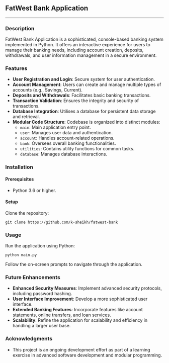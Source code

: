 ## FatWest Bank Application

---

### Description

FatWest Bank Application is a sophisticated, console-based banking system implemented in Python. It offers an interactive experience for users to manage their banking needs, including account creation, deposits, withdrawals, and user information management in a secure environment.

### Features

- **User Registration and Login**: Secure system for user authentication.
- **Account Management**: Users can create and manage multiple types of accounts (e.g., Savings, Current).
- **Deposits and Withdrawals**: Facilitates basic banking transactions.
- **Transaction Validation**: Ensures the integrity and security of transactions.
- **Database Integration**: Utilises a database for persistent data storage and retrieval.
- **Modular Code Structure**: Codebase is organized into distinct modules:
  - `main`: Main application entry point.
  - `user`: Manages user data and authentication.
  - `account`: Handles account-related operations.
  - `bank`: Oversees overall banking functionalities.
  - `utilities`: Contains utility functions for common tasks.
  - `database`: Manages database interactions.

### Installation

#### Prerequisites

- Python 3.6 or higher.

#### Setup

Clone the repository:
   ```
   git clone https://github.com/k-sheikh/fatwest-bank
   ```

### Usage

Run the application using Python:

```
python main.py
```

Follow the on-screen prompts to navigate through the application.

### Future Enhancements

- **Enhanced Security Measures**: Implement advanced security protocols, including password hashing.
- **User Interface Improvement**: Develop a more sophisticated user interface.
- **Extended Banking Features**: Incorporate features like account statements, online transfers, and loan services.
- **Scalability**: Refine the application for scalability and efficiency in handling a larger user base.

### Acknowledgments

- This project is an ongoing development effort as part of a learning exercise in advanced software development and modular programming.
